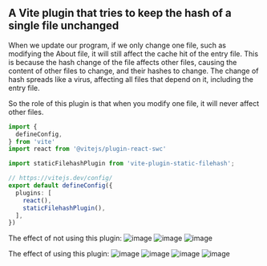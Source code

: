 ## A Vite plugin that tries to keep the hash of a single file unchanged

When we update our program, if we only change one file, such as modifying the About file, it will still affect the cache hit of the entry file. This is because the hash change of the file affects other files, causing the content of other files to change, and their hashes to change. The change of hash spreads like a virus, affecting all files that depend on it, including the entry file.

So the role of this plugin is that when you modify one file, it will never affect other files.

```typescript
import { 
  defineConfig, 
} from 'vite'
import react from '@vitejs/plugin-react-swc'

import staticFilehashPlugin from 'vite-plugin-static-filehash';

// https://vitejs.dev/config/
export default defineConfig({
  plugins: [
    react(), 
    staticFilehashPlugin(),
  ],
})

```


The effect of not using this plugin:
![image](https://github.com/user-attachments/assets/6a1e110c-9cf9-4624-9857-13d46eeedc4b)
![image](https://github.com/user-attachments/assets/529d9852-0940-4f26-8ee2-57e80c9b2dfd)
![image](https://github.com/user-attachments/assets/027adaec-8ff0-4fac-a254-72409475c7e6)

The effect of using this plugin:
![image](https://github.com/user-attachments/assets/f9581e43-2fcf-4c27-aa0b-ae72048f11d4)
![image](https://github.com/user-attachments/assets/f224b714-7c99-47f6-a159-94d237c682fc)
![image](https://github.com/user-attachments/assets/bd6418f2-8de3-4238-84b0-383a884f18c4)
![image](https://github.com/user-attachments/assets/ab78feee-871e-4be1-a509-1ebca304740b)
